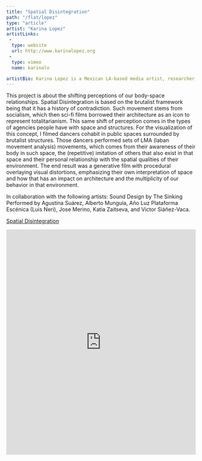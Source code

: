```yaml
---
title: "Spatial Disintegration"
path: "/flat/lopez"
type: "article"
artist: "Karina Lopez"
artistLinks:
 -
  type: website
  url: http://www.karinalopez.org
 -
  type: vimeo
  name: karinalo

artistBio: Karina Lopez is a Mexican LA-based media artist, researcher, and holds a B.A. in Design | Media Arts. She does interdisciplinary research in art, architecture, and science. Whilst combining a variety of genres and techniques, her focus revolves around the patterns that exist in the relationship between the human body and technology. Her creative practices include costume software, audio-visual installations, data visualizations, interactive design, photography, videography, and VR.lizations, interactive design, photography, videography, and VR.
---
```



This project is about the shifting perceptions of our body-space relationships. Spatial Disintegration is based on the brutalist framework being that it has a history of contradiction. Such movement stems from socialism, which then sci-fi films borrowed their architecture as an icon to represent totalitarianism. This same shift of perception comes in the types of agencies people have with space and structures. For the visualization of this concept, I filmed dancers cohabit in public spaces surrounded by brutalist structures. Those dancers performed sets of LMA (laban movement analysis) movements, which comes from their awareness of their body in such space, the (repetitive) imitation of others that also exist in that space and their personal relationship with the spatial qualities of their environment. The end result was a generative film with procedural overlaying visual distortions, emphasizing their own interpretation of space and how that has an impact on architecture and the multiplicity of our behavior in that environment.

In collaboration with the following artists:
Sound Design by The Sinking
Performed by Agustina Suárez, Alberto Munguía, Año Luz Plataforma Escénica (Luis Neri), Jose Merino, Katia Zaitseva, and Victor Siáñez-Vaca.

[Spatial Disintegration](https://vimeo.com/341427201)
<iframe src="https://player.vimeo.com/video/341427201" width="100%" height="600" frameborder="0" allow="autoplay; fullscreen" allowfullscreen></iframe>
